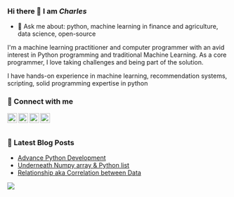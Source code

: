 ### Hi there 👋 I am ***Charles***

- 💬 Ask me about: python, machine learning in finance and agriculture, data science, open-source

I'm a machine learning practitioner and computer programmer with an avid interest in Python programming and traditional Machine Learning. As a core programmer, I love taking challenges and being part of the solution.

I have hands-on experience in machine learning, recommendation systems, scripting, solid programming expertise in python

### 👥 Connect with me

[<img align="left" width="22px" src="https://cdn.jsdelivr.net/npm/simple-icons@v3/icons/twitter.svg"/>](https://twitter.com/charlespatel)
[<img align="left" width="22px" src="https://cdn.jsdelivr.net/npm/simple-icons@v3/icons/linkedin.svg"/>](https://www.linkedin.com/in/charlespatel/)
[<img align="left" width="22px" src="https://cdn.jsdelivr.net/npm/simple-icons@v3/icons/medium.svg"/>](https://medium.com/@charlespatel)
[<img align="left" width="22px" src="https://cdn.jsdelivr.net/npm/simple-icons@v3/icons/yahoo.svg"/>](mailto:charlespatel007@yahoo.com?subject=Important!&body=Hi.)

<br/>
<br/>

### 📕 Latest Blog Posts
- [Advance Python Development](https://medium.com/@charlespatel/advance-python-development-5e6914fbb4b2)
- [Underneath Numpy array & Python list](https://medium.com/datadriveninvestor/underneath-numpy-array-python-list-42a30e62f693)
- [Relationship aka Correlation between Data](https://medium.com/datadriveninvestor/relationship-aka-correlation-between-features-e1fbc244694e)

<img align="left" src="https://github-readme-stats.vercel.app/api?username=acharles7&show_icons=true&hide_border=true&include_all_commits=true" />
